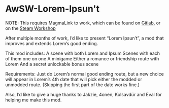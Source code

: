 # AwSW-Lorem-Ipsun't

NOTE: This requires MagmaLink to work, which can be found on [Gitlab](https://gitlab.com/jakzie2/awsw-magmalink), or on the [Steam Workshop](https://steamcommunity.com/sharedfiles/filedetails/?id=2594080243)

After multiple months of work, I’d like to present “Lorem Ipsun’t”, a mod that improves and extends Lorem’s good ending.

This mod includes:
A scene with both Lorem and Ipsum
Scenes with each of them one on one
A minigame
Either a romance or friendship route with Lorem
And a secret unlockable bonus scene


Requirements:
Just do Lorem’s normal good ending route, but a new choice will appear in Lorem’s 4th date that will pick either the modded or unmodded route. (Skipping the first part of the date works fine.)


Also, I’d like to give a huge thanks to Jakzie, 4onen, Kolsavdür and Eval for helping me make this mod.
